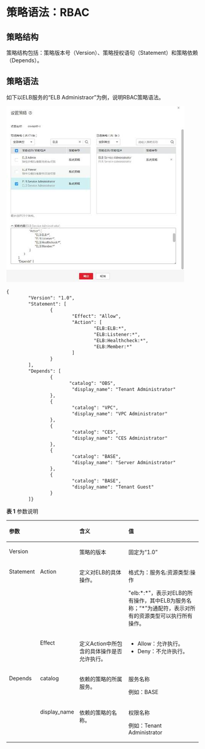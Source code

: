 # 策略语法：RBAC<a name="zh-cn_topic_0171594500"></a>

## 策略结构<a name="section894813454472"></a>

策略结构包括：策略版本号（Version）、策略授权语句（Statement）和策略依赖（Depends）。

## 策略语法<a name="section24064814341"></a>

如下以ELB服务的“ELB Administraor”为例，说明RBAC策略语法。

![](figures/zh-cn_image_0209440482.jpg)

```
{ 
        "Version": "1.0", 
        "Statement": [ 
                { 
                        "Effect": "Allow", 
                        "Action": [ 
                                "ELB:ELB:*", 
                                "ELB:Listener:*", 
                                "ELB:Healthcheck:*", 
                                "ELB:Member:*" 
                        ] 
                } 
        ], 
        "Depends": [ 
                { 
                       "catalog": "OBS", 
                        "display_name": "Tenant Administrator" 
                }, 
                { 
                        "catalog": "VPC", 
                        "display_name": "VPC Administrator" 
                }, 
                { 
                        "catalog": "CES", 
                        "display_name": "CES Administrator" 
                }, 
                { 
                        "catalog": "BASE", 
                        "display_name": "Server Administrator" 
                }, 
                { 
                        "catalog": "BASE", 
                        "display_name": "Tenant Guest" 
                } 
        ]}
```

**表 1**  参数说明

<a name="table1985932693720"></a>
<table><thead align="left"><tr id="row1786052612373"><th class="cellrowborder" colspan="2" valign="top" id="mcps1.2.5.1.1"><p id="p1964935313381"><a name="p1964935313381"></a><a name="p1964935313381"></a>参数</p>
<p id="p1220763853916"><a name="p1220763853916"></a><a name="p1220763853916"></a></p>
</th>
<th class="cellrowborder" valign="top" id="mcps1.2.5.1.2"><p id="p364955313811"><a name="p364955313811"></a><a name="p364955313811"></a>含义</p>
</th>
<th class="cellrowborder" valign="top" id="mcps1.2.5.1.3"><p id="p1649653153816"><a name="p1649653153816"></a><a name="p1649653153816"></a>值</p>
</th>
</tr>
</thead>
<tbody><tr id="row14860132610373"><td class="cellrowborder" colspan="2" valign="top" headers="mcps1.2.5.1.1 "><p id="p825210012398"><a name="p825210012398"></a><a name="p825210012398"></a>Version</p>
<p id="p7207183853918"><a name="p7207183853918"></a><a name="p7207183853918"></a></p>
</td>
<td class="cellrowborder" valign="top" headers="mcps1.2.5.1.2 "><p id="p925210015393"><a name="p925210015393"></a><a name="p925210015393"></a>策略的版本</p>
</td>
<td class="cellrowborder" valign="top" headers="mcps1.2.5.1.3 "><p id="p62521906391"><a name="p62521906391"></a><a name="p62521906391"></a>固定为“1.0”</p>
</td>
</tr>
<tr id="row7860126113711"><td class="cellrowborder" rowspan="2" valign="top" width="10.747850429914017%" headers="mcps1.2.5.1.1 "><p id="p11666132323912"><a name="p11666132323912"></a><a name="p11666132323912"></a>Statement</p>
</td>
<td class="cellrowborder" valign="top" width="10.927814437112577%" headers="mcps1.2.5.1.1 "><p id="p1494512470393"><a name="p1494512470393"></a><a name="p1494512470393"></a>Action</p>
</td>
<td class="cellrowborder" valign="top" width="32.24355128974205%" headers="mcps1.2.5.1.2 "><p id="p1458339173916"><a name="p1458339173916"></a><a name="p1458339173916"></a>定义对ELB的具体操作。</p>
</td>
<td class="cellrowborder" valign="top" width="46.08078384323135%" headers="mcps1.2.5.1.3 "><p id="p195838920396"><a name="p195838920396"></a><a name="p195838920396"></a>格式为：服务名:资源类型:操作</p>
<p id="p1458329123914"><a name="p1458329123914"></a><a name="p1458329123914"></a>"elb:*:*"，表示对ELB的所有操作，其中ELB为服务名称；“*”为通配符，表示对所有的资源类型可以执行所有操作。</p>
</td>
</tr>
<tr id="row2860426143714"><td class="cellrowborder" valign="top" headers="mcps1.2.5.1.1 "><p id="p109451478394"><a name="p109451478394"></a><a name="p109451478394"></a>Effect</p>
</td>
<td class="cellrowborder" valign="top" headers="mcps1.2.5.1.1 "><p id="p2029818203914"><a name="p2029818203914"></a><a name="p2029818203914"></a>定义Action中所包含的具体操作是否允许执行。</p>
</td>
<td class="cellrowborder" valign="top" headers="mcps1.2.5.1.2 "><a name="ul629418203919"></a><a name="ul629418203919"></a><ul id="ul629418203919"><li>Allow：允许执行。</li><li>Deny：不允许执行。</li></ul>
</td>
</tr>
<tr id="row294016299408"><td class="cellrowborder" rowspan="2" valign="top" width="10.747850429914017%" headers="mcps1.2.5.1.1 "><p id="p1442865218401"><a name="p1442865218401"></a><a name="p1442865218401"></a>Depends</p>
</td>
<td class="cellrowborder" valign="top" width="10.927814437112577%" headers="mcps1.2.5.1.1 "><p id="p1112043234013"><a name="p1112043234013"></a><a name="p1112043234013"></a>catalog</p>
</td>
<td class="cellrowborder" valign="top" width="32.24355128974205%" headers="mcps1.2.5.1.2 "><p id="p5120193244012"><a name="p5120193244012"></a><a name="p5120193244012"></a>依赖的策略的所属服务。</p>
</td>
<td class="cellrowborder" valign="top" width="46.08078384323135%" headers="mcps1.2.5.1.3 "><p id="p1120432204016"><a name="p1120432204016"></a><a name="p1120432204016"></a>服务名称</p>
<p id="p19120193244016"><a name="p19120193244016"></a><a name="p19120193244016"></a>例如：BASE</p>
</td>
</tr>
<tr id="row42501442124013"><td class="cellrowborder" valign="top" headers="mcps1.2.5.1.1 "><p id="p10710184417405"><a name="p10710184417405"></a><a name="p10710184417405"></a>display_name</p>
</td>
<td class="cellrowborder" valign="top" headers="mcps1.2.5.1.1 "><p id="p3710204413404"><a name="p3710204413404"></a><a name="p3710204413404"></a>依赖的策略的名称。</p>
</td>
<td class="cellrowborder" valign="top" headers="mcps1.2.5.1.2 "><p id="p271064424010"><a name="p271064424010"></a><a name="p271064424010"></a>权限名称</p>
<p id="p197108440403"><a name="p197108440403"></a><a name="p197108440403"></a>例如：Tenant Administrator</p>
</td>
</tr>
</tbody>
</table>

